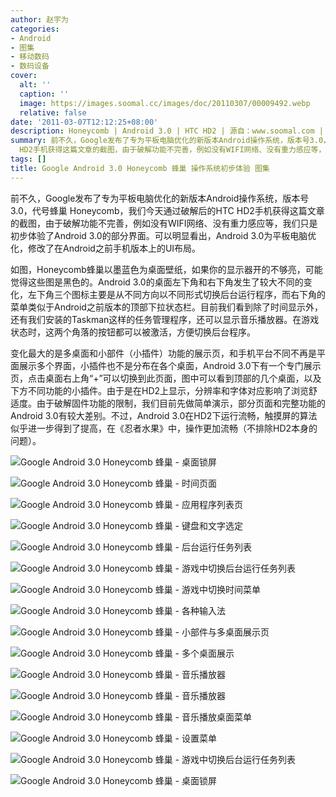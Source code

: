```yaml
---
author: 赵宇为
categories:
- Android
- 图集
- 移动数码
- 数码设备
cover:
  alt: ''
  caption: ''
  image: https://images.soomal.cc/images/doc/20110307/00009492.webp
  relative: false
date: '2011-03-07T12:12:25+08:00'
description: Honeycomb | Android 3.0 | HTC HD2 | 源自：www.soomal.com | 版权：原创 |  平均/总评分：09.40/94
summary: 前不久，Google发布了专为平板电脑优化的新版本Android操作系统，版本号3.0，代号蜂巢 Honeycomb，我们今天通过破解后的HTC
  HD2手机获得这篇文章的截图，由于破解功能不完善，例如没有WIFI网络、没有重力感应等，我们只是初步体验了Android 3.0的部分界面和功能……
tags: []
title: Google Android 3.0 Honeycomb 蜂巢 操作系统初步体验 图集
---
```


前不久，Google发布了专为平板电脑优化的新版本Android操作系统，版本号3.0，代号蜂巢 Honeycomb，我们今天通过破解后的HTC HD2手机获得这篇文章的截图，由于破解功能不完善，例如没有WIFI网络、没有重力感应等，我们只是初步体验了Android 3.0的部分界面。可以明显看出，Android 3.0为平板电脑优化，修改了在Android之前手机版本上的UI布局。

如图，Honeycomb蜂巢以墨蓝色为桌面壁纸，如果你的显示器开的不够亮，可能觉得这些图是黑色的。Android 3.0的桌面左下角和右下角发生了较大不同的变化，左下角三个图标主要是从不同方向以不同形式切换后台运行程序，而右下角的菜单类似于Android之前版本的顶部下拉状态栏。目前我们看到除了时间显示外，还有我们安装的Taskman这样的任务管理程序，还可以显示音乐播放器。在游戏状态时，这两个角落的按钮都可以被激活，方便切换后台程序。

变化最大的是多桌面和小部件（小插件）功能的展示页，和手机平台不同不再是平面展示多个界面，小插件也不是分布在各个桌面，Android 3.0下有一个专门展示页，点击桌面右上角“+”可以切换到此页面，图中可以看到顶部的几个桌面，以及下方不同功能的小插件。由于是在HD2上显示，分辨率和字体对应影响了浏览舒适度。由于破解固件功能的限制，我们目前先做简单演示，部分页面和完整功能的Android 3.0有较大差别。不过，Android 3.0在HD2下运行流畅，触摸屏的算法似乎进一步得到了提高，在《忍者水果》中，操作更加流畅（不排除HD2本身的问题）。



![Google Android 3.0 Honeycomb 蜂巢 - 桌面锁屏](https://images.soomal.cc/images/doc/20110307/00009476.webp)




![Google Android 3.0 Honeycomb 蜂巢 - 时间页面](https://images.soomal.cc/images/doc/20110307/00009490.webp)




![Google Android 3.0 Honeycomb 蜂巢 - 应用程序列表页](https://images.soomal.cc/images/doc/20110307/00009477.webp)




![Google Android 3.0 Honeycomb 蜂巢 - 键盘和文字选定](https://images.soomal.cc/images/doc/20110307/00009479.webp)




![Google Android 3.0 Honeycomb 蜂巢 - 后台运行任务列表](https://images.soomal.cc/images/doc/20110307/00009480.webp)




![Google Android 3.0 Honeycomb 蜂巢 - 游戏中切换后台运行任务列表](https://images.soomal.cc/images/doc/20110307/00009481.webp)




![Google Android 3.0 Honeycomb 蜂巢 - 游戏中切换时间菜单](https://images.soomal.cc/images/doc/20110307/00009482.webp)




![Google Android 3.0 Honeycomb 蜂巢 - 各种输入法](https://images.soomal.cc/images/doc/20110307/00009483.webp)




![Google Android 3.0 Honeycomb 蜂巢 - 小部件与多桌面展示页](https://images.soomal.cc/images/doc/20110307/00009484.webp)




![Google Android 3.0 Honeycomb 蜂巢 - 多个桌面展示](https://images.soomal.cc/images/doc/20110307/00009485.webp)




![Google Android 3.0 Honeycomb 蜂巢 - 音乐播放器](https://images.soomal.cc/images/doc/20110307/00009486.webp)




![Google Android 3.0 Honeycomb 蜂巢 - 音乐播放器](https://images.soomal.cc/images/doc/20110307/00009487.webp)




![Google Android 3.0 Honeycomb 蜂巢 - 音乐播放桌面菜单](https://images.soomal.cc/images/doc/20110307/00009488.webp)




![Google Android 3.0 Honeycomb 蜂巢 - 设置菜单](https://images.soomal.cc/images/doc/20110307/00009489.webp)




![Google Android 3.0 Honeycomb 蜂巢 - 游戏中切换后台运行任务列表](https://images.soomal.cc/images/doc/20110307/00009491.webp)




![Google Android 3.0 Honeycomb 蜂巢 - 桌面锁屏](https://images.soomal.cc/images/doc/20110307/00009478.webp)